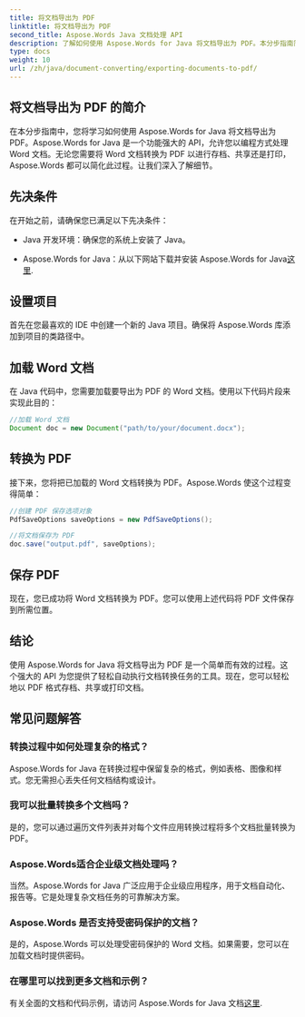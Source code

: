 ```yaml
---
title: 将文档导出为 PDF
linktitle: 将文档导出为 PDF
second_title: Aspose.Words Java 文档处理 API
description: 了解如何使用 Aspose.Words for Java 将文档导出为 PDF。本分步指南简化了无缝文档转换的过程。
type: docs
weight: 10
url: /zh/java/document-converting/exporting-documents-to-pdf/
---
```


## 将文档导出为 PDF 的简介

在本分步指南中，您将学习如何使用 Aspose.Words for Java 将文档导出为 PDF。Aspose.Words for Java 是一个功能强大的 API，允许您以编程方式处理 Word 文档。无论您需要将 Word 文档转换为 PDF 以进行存档、共享还是打印，Aspose.Words 都可以简化此过程。让我们深入了解细节。

## 先决条件

在开始之前，请确保您已满足以下先决条件：

- Java 开发环境：确保您的系统上安装了 Java。

-  Aspose.Words for Java：从以下网站下载并安装 Aspose.Words for Java[这里](https://releases.aspose.com/words/java/).

## 设置项目

首先在您最喜欢的 IDE 中创建一个新的 Java 项目。确保将 Aspose.Words 库添加到项目的类路径中。

## 加载 Word 文档

在 Java 代码中，您需要加载要导出为 PDF 的 Word 文档。使用以下代码片段来实现此目的：

```java
//加载 Word 文档
Document doc = new Document("path/to/your/document.docx");
```

## 转换为 PDF

接下来，您将把已加载的 Word 文档转换为 PDF。Aspose.Words 使这个过程变得简单：

```java
//创建 PDF 保存选项对象
PdfSaveOptions saveOptions = new PdfSaveOptions();

//将文档保存为 PDF
doc.save("output.pdf", saveOptions);
```

## 保存 PDF

现在，您已成功将 Word 文档转换为 PDF。您可以使用上述代码将 PDF 文件保存到所需位置。

## 结论

使用 Aspose.Words for Java 将文档导出为 PDF 是一个简单而有效的过程。这个强大的 API 为您提供了轻松自动执行文档转换任务的工具。现在，您可以轻松地以 PDF 格式存档、共享或打印文档。

## 常见问题解答

### 转换过程中如何处理复杂的格式？

Aspose.Words for Java 在转换过程中保留复杂的格式，例如表格、图像和样式。您无需担心丢失任何文档结构或设计。

### 我可以批量转换多个文档吗？

是的，您可以通过遍历文件列表并对每个文件应用转换过程将多个文档批量转换为 PDF。

### Aspose.Words适合企业级文档处理吗？

当然。Aspose.Words for Java 广泛应用于企业级应用程序，用于文档自动化、报告等。它是处理复杂文档任务的可靠解决方案。

### Aspose.Words 是否支持受密码保护的文档？

是的，Aspose.Words 可以处理受密码保护的 Word 文档。如果需要，您可以在加载文档时提供密码。

### 在哪里可以找到更多文档和示例？

有关全面的文档和代码示例，请访问 Aspose.Words for Java 文档[这里](https://reference.aspose.com/words/java/).